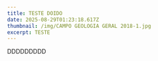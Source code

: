```yaml
---
title: TESTE DOIDO
date: 2025-08-29T01:23:18.617Z
thumbnail: /img/CAMPO GEOLOGIA GERAL 2018-1.jpg
excerpt: TESTE
---
```

D﻿DDDDDDDD